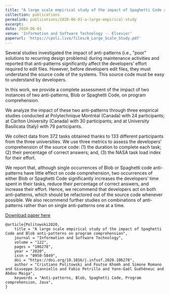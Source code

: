 ```yaml
---
title: "A large scale empirical study of the impact of Spaghetti Code and Blob anti-patterns on program comprehension"
collection: publications
permalink: publications/2020-06-01-a-large-empirical-study
excerpt: 
date: 2020-06-01
venue: 'Information and Software Technology -- Elsevier'
paperurl: 'https://cpoli.live/files/A_Large_Scale_Study.pdf'
---
```


Several studies investigated the impact of anti-patterns (i.e., "poor" solutions to recurring design problems) during maintenance activities and reported that anti-patterns significantly affect the developers’ effort required to edit files. However, before developers edit files, they must understand the source code of the systems. This source code must be easy to understand by developers.

In this work, we provide a complete assessment of the impact of two instances of two anti-patterns, Blob or Spaghetti Code, on program comprehension.

We analyze the impact of these two anti-patterns through three empirical studies conducted at Polytechnique Montréal (Canada) with 24 participants; at Carlton University (Canada) with 30 participants; and at University Basilicata (Italy) with 79 participants.

We collect data from 372 tasks obtained thanks to 133 different participants from the three universities. We use three metrics to assess the developers’ comprehension of the source code: (1) the duration to complete each task; (2) their percentage of correct answers; and, (3) the NASA task load index for their effort.

We report that, although single occurrences of Blob or Spaghetti code anti-patterns have little effect on code comprehension, two occurrences of either Blob or Spaghetti Code significantly increases the developers’ time spent in their tasks, reduce their percentage of correct answers, and increase their effort. Hence, we recommend that developers act on both anti-patterns, which should be refactored out of the source code whenever possible. We also recommend further studies on combinations of anti-patterns rather than on single anti-patterns one at a time.

[Download paper here](https://cpoli.live/files/A_Large_Scale_Study.pdf)

```
@article{Politowski2020,
    title = "A large scale empirical study of the impact of Spaghetti Code and Blob anti-patterns on program comprehension",
    journal = "Information and Software Technology",
    volume = "122",
    pages = "106278",
    year = "2020",
    issn = "0950-5849",
    doi = "https://doi.org/10.1016/j.infsof.2020.106278",
    author = "Cristiano Politowski and Foutse Khomh and Simone Romano and Giuseppe Scanniello and Fabio Petrillo and Yann-Gaël Guéhéneuc and Abdou Maiga",
    keywords = "Anti-patterns, Blob, Spaghetti Code, Program comprehension, Java",
}
```

<!-- Recommended citation: Your Name, You. (2009). "Paper Title Number 1." <i>Journal 1</i>. 1(1). -->
